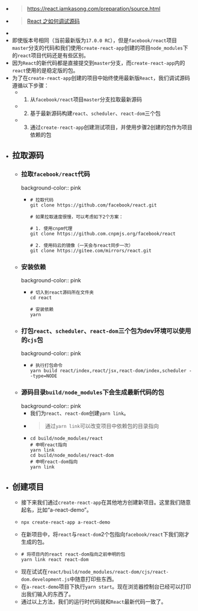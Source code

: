 - > https://react.iamkasong.com/preparation/source.html
- > [React 之如何调试源码](https://juejin.cn/post/7168821587251036167)
-
- 即使版本号相同（当前最新版为`17.0.0 RC`），但是`facebook/react`项目`master`分支的代码和我们使用`create-react-app`创建的项目`node_modules`下的`react`项目代码还是有些区别。
- 因为`React`的新代码都是直接提交到`master`分支，而`create-react-app`内的`react`使用的是稳定版的包。
- 为了在`create-react-app`创建的项目中始终使用最新版`React`，我们调试源码遵循以下步骤：
	- 1. 从`facebook/react`项目`master`分支拉取最新源码
	- 2. 基于最新源码构建`react`、`scheduler`、`react-dom`三个包
	- 3. 通过`create-react-app`创建测试项目，并使用步骤2创建的包作为项目依赖的包
- ## 拉取源码
	- ### 拉取`facebook/react`代码
	  background-color:: pink
		- ```
		  # 拉取代码
		  git clone https://github.com/facebook/react.git
		  
		  # 如果拉取速度很慢，可以考虑如下2个方案：
		  
		  # 1. 使用cnpm代理
		  git clone https://github.com.cnpmjs.org/facebook/react
		  
		  # 2. 使用码云的镜像（一天会与react同步一次）
		  git clone https://gitee.com/mirrors/react.git
		  ```
	- ### 安装依赖
	  background-color:: pink
		- ```
		  # 切入到react源码所在文件夹
		  cd react
		  
		  # 安装依赖
		  yarn
		  ```
	- ### 打包`react`、`scheduler`、`react-dom`三个包为dev环境可以使用的`cjs`包
	  background-color:: pink
		- ```
		  # 执行打包命令
		  yarn build react/index,react/jsx,react-dom/index,scheduler --type=NODE
		  ```
	- ### 源码目录`build/node_modules`下会生成最新代码的包
	  background-color:: pink
		- 我们为`react`、`react-dom`创建`yarn link`。
		- > 通过`yarn link`可以改变项目中依赖包的目录指向
		- ```
		  cd build/node_modules/react
		  # 申明react指向
		  yarn link
		  cd build/node_modules/react-dom
		  # 申明react-dom指向
		  yarn link
		  ```
- ## 创建项目
	- 接下来我们通过`create-react-app`在其他地方创建新项目。这里我们随意起名，比如“a-react-demo”。
	- ```
	  npx create-react-app a-react-demo
	  ```
	- 在新项目中，将`react`与`react-dom`2个包指向`facebook/react`下我们刚才生成的包。
	- ```
	  # 将项目内的react react-dom指向之前申明的包
	  yarn link react react-dom
	  ```
	- 现在试试在`react/build/node_modules/react-dom/cjs/react-dom.development.js`中随意打印些东西。
	- 在`a-react-demo`项目下执行`yarn start`。现在浏览器控制台已经可以打印出我们输入的东西了。
	- 通过以上方法，我们的运行时代码就和`React`最新代码一致了。
